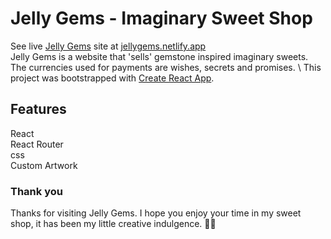 # Jelly Gems - Imaginary Sweet Shop
See live [Jelly Gems](https://jellygems.netlify.app/) site at [jellygems.netlify.app](https://jellygems.netlify.app/)\
Jelly Gems is a website that 'sells' gemstone inspired imaginary sweets. The currencies used for payments are wishes, secrets and promises. \ 
This project was bootstrapped with [Create React App](https://github.com/facebook/create-react-app).

## Features

React \
React Router \
css \
Custom Artwork


### Thank you

Thanks for visiting Jelly Gems. I hope you enjoy your time in my sweet shop, it has been my little creative indulgence. 🍬✨


